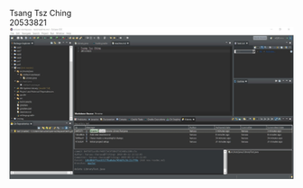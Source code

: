 Tsang Tsz Ching</br>
20533821</br>
![Screen capture](https://raw.githubusercontent.com/tcthamu/comp3111-lab1-demo/master/capture.jpg)